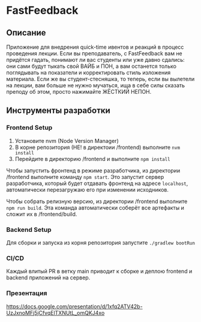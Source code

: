 # FastFeedback

## Описание

Приложение для внедрения quick-time ивентов и реакций в процесс проведения лекции.
Если вы преподаватель, с FastFeedback вам не придётся гадать, понимают ли вас студенты или уже давно сдались: они сами будут тыкать свой ВАЙБ и ПОН, а вам останется только поглядывать на показатели и корректировать стиль изложения материала. Если же вы студент-стесняшка, то теперь, если вы вылетели на лекции, вам больше не нужно мучаться, ища в себе силы сказать преподу об этом, просто нажимайте ЖЁСТКИЙ НЕПОН.

## Инструменты разработки

### Frontend Setup

1. Установите nvm (Node Version Manager)
1. В корне репозитория (НЕ! в директоии /frontend) выполните `nvm install`
1. Перейдите в директорию /frontend и выполните `npm install`

Чтобы запустить фронтенд в режиме разработчика, из директории /frontend выполните команду `npm start`.
Это запустит сервер разработчика, который будет отдавать фронтенд на адресе `localhost`, автоматически перезагружаю его при изменении исходников.

Чтобы собрать релизную версию, из директории /frontend выполните `npm run build`. Эта команда автоматически соберёт все артефакты и сложит их в /frontend/build.

### Backend Setup

Для сборки и запуска из корня репозитория запустите `./gradlew bootRun`

### CI/CD

Каждый влитый PR в ветку main приводит к сборке и деплою frontend и backend приложений на сервер.

### Презентация

https://docs.google.com/presentation/d/1xfq2ATV42b-UzJxnoMFj5jCfvqElTXNUtL_omQKJ4xo
